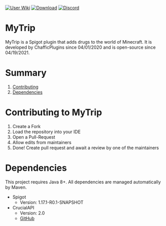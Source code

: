 [![User Wiki](https://img.shields.io/badge/Wiki-Users-blue)](https://github.com/Chafficui/MyTrip/wiki) [![Download](https://img.shields.io/badge/Download-v0.6.7-red)](https://github.com/Chafficui/MyTrip/releases/latest) [![Discord](https://img.shields.io/badge/Discord-Join-blue)](https://discord.gg/RYFamQzkcB)

# MyTrip

MyTrip is a Spigot plugin that adds drugs to the world of Minecraft. It is developed by ChafficPlugins since 04/01/2020 and is open-source since 04/19/2021.

# Summary

1. [Contributing](#contributing-to-mytrip)
2. [Dependencies](#dependencies)

# Contributing to MyTrip
1. Create a Fork
2. Load the repository into your IDE
3. Open a Pull-Request
4. Allow edits from maintainers
5. Done! Create pull request and await a review by one of the maintainers

# Dependencies

This project requires Java 8+.
All dependencies are managed automatically by Maven.

* Spigot
  * Version: 1.17.1-R0.1-SNAPSHOT
* CrucialAPI
  * Version: 2.0
  * [GitHub](https://github.com/Chafficui/CrucialAPI)
